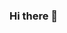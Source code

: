 ### Hi there 👋

<!--
**seb-in/seb-in** is a ✨ _special_ ✨ repository because its `README.md` (this file) appears on your GitHub profile.

Here are some ideas to get you started:

- 🔭 I’m currently working on Data Analytics and Machine Learning projects.
- 👯 I’m looking to collaborate on frontend web development.
- 🤔 I’m looking for help with frontend deployment.
- 💬 Ask me about how I taught myself to code.
- 📫 How to reach me: ten.in.seb@gmail.com
- ⚡ Fun fact: not a geek!
-->
